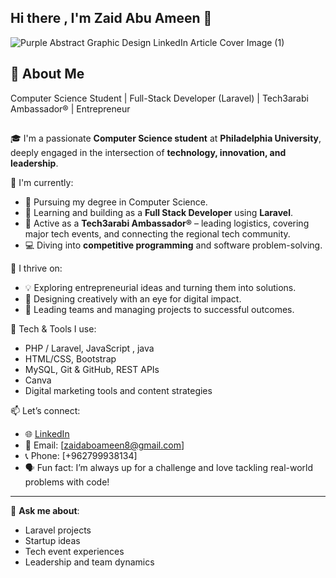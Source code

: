 ## Hi there , I'm Zaid Abu Ameen 👋

![Purple Abstract Graphic Design LinkedIn Article Cover Image (1)](https://github.com/user-attachments/assets/fb937686-08e9-4c22-ae2c-086cf098cd57)

## 🚀 About Me

Computer Science Student | Full-Stack Developer (Laravel) | Tech3arabi Ambassador® | Entrepreneur

## 

🎓 I'm a passionate **Computer Science student** at **Philadelphia University**, deeply engaged in the intersection of **technology, innovation, and leadership**.

💼 I'm currently:
- 🎯 Pursuing my degree in Computer Science.
- 🧠 Learning and building as a **Full Stack Developer** using **Laravel**.
- 🏅 Active as a **Tech3arabi Ambassador®** – leading logistics, covering major tech events, and connecting the regional tech community.
- 💻 Diving into **competitive programming** and software problem-solving.

🚀 I thrive on:
- 💡 Exploring entrepreneurial ideas and turning them into solutions.
- 🎨 Designing creatively with an eye for digital impact.
- 🤝 Leading teams and managing projects to successful outcomes.

🔧 Tech & Tools I use:
- PHP / Laravel, JavaScript , java 
- HTML/CSS, Bootstrap
- MySQL, Git & GitHub, REST APIs
- Canva
- Digital marketing tools and content strategies

📫 Let’s connect:
- 🌐 [LinkedIn](https://www.linkedin.com/in/zaid-abuameen-292070259/)
- 📩 Email: [zaidaboameen8@gmail.com]
- 📞 Phone: [+962799938134]
- 🗣️ Fun fact: I’m always up for a challenge and love tackling real-world problems with code!

---

💬 **Ask me about**:
- Laravel projects
- Startup ideas
- Tech event experiences
- Leadership and team dynamics
